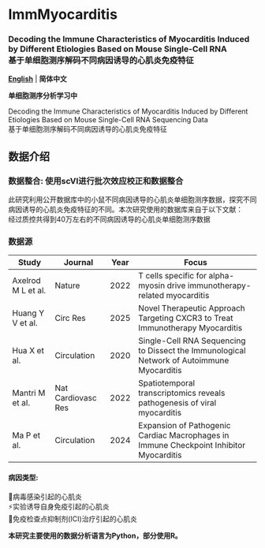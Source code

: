 # ImmMyocarditis
### Decoding the Immune Characteristics of Myocarditis Induced by Different Etiologies Based on Mouse Single-Cell RNA<br>基于单细胞测序解码不同病因诱导的心肌炎免疫特征

**[English](./README.md)** | **简体中文**

**单细胞测序分析学习中**

Decoding the Immune Characteristics of Myocarditis Induced by Different Etiologies Based on Mouse Single-Cell RNA
Sequencing Data<br>
基于单细胞测序解码不同病因诱导的心肌炎免疫特征

## 数据介绍
### 数据整合: 使用scVI进行批次效应校正和数据整合
此研究利用公开数据库中的小鼠不同病因诱导的心肌炎单细胞测序数据，探究不同病因诱导的心肌炎免疫特征的不同。本次研究使用的数据库来自于以下文献：<br>
经过质控共得到40万左右的不同病因诱导的心肌炎单细胞测序数据
### 数据源
| Study | Journal | Year | Focus |
|-------|---------|------|-------|
| Axelrod M L et al. | Nature | 2022 | T cells specific for alpha-myosin drive immunotherapy-related myocarditis |
| Huang Y V et al. | Circ Res | 2025 | Novel Therapeutic Approach Targeting CXCR3 to Treat Immunotherapy Myocarditis |
| Hua X et al. | Circulation | 2020 | Single-Cell RNA Sequencing to Dissect the Immunological Network of Autoimmune Myocarditis |
| Mantri M et al. | Nat Cardiovasc Res | 2022 | Spatiotemporal transcriptomics reveals pathogenesis of viral myocarditis |
| Ma P et al. | Circulation | 2024 | Expansion of Pathogenic Cardiac Macrophages in Immune Checkpoint Inhibitor Myocarditis |
#### 病因类型:
🦠病毒感染引起的心肌炎<br>
⚡实验诱导自身免疫引起的心肌炎<br>
💊免疫检查点抑制剂(ICI)治疗引起的心肌炎<br>

**本研究主要使用的数据分析语言为Python，部分使用R。**